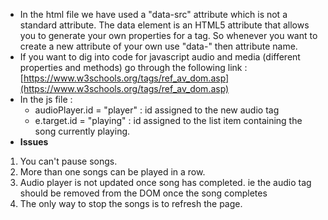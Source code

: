 * In the html file we have used a "data-src" attribute which is not a standard attribute. The data element is an HTML5 attribute that allows you to generate your own properties for a tag. So whenever you want to create a new attribute of your own use "data-" then attribute name.
* If you want to dig into code for javascript audio and media (different properties and methods) go through the following link : 
[https://www.w3schools.org/tags/ref_av_dom.asp](https://www.w3schools.org/tags/ref_av_dom.asp)
* In the js file : 
    * audioPlayer.id = "player" : id assigned to the new audio tag
    * e.target.id = "playing" : id assigned to the list item containing the song currently playing.
* __Issues__
1. You can't pause songs.
2. More than one songs can be played in a row.
3. Audio player is not updated once song has completed. ie the audio tag should be removed from the DOM once the song completes
4. The only way to stop the songs is to refresh the page.